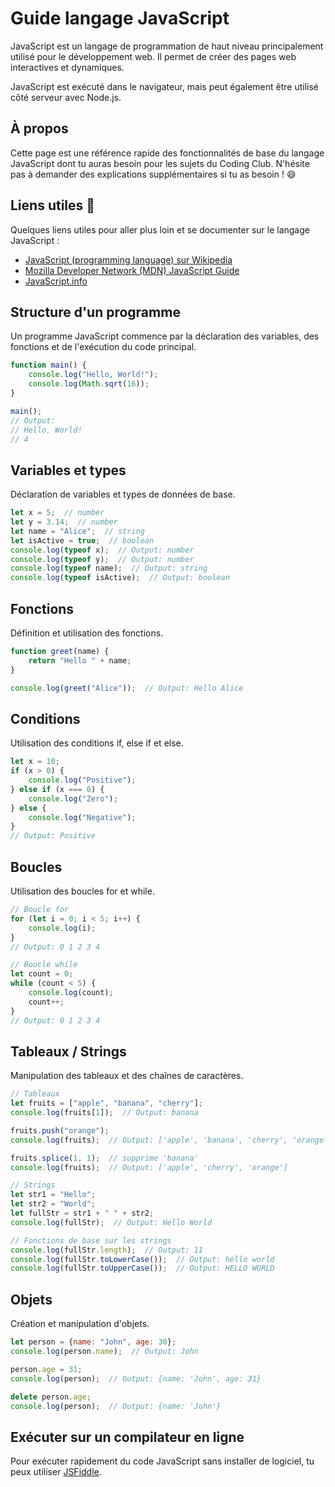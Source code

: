 
# Guide langage JavaScript

JavaScript est un langage de programmation de haut niveau principalement utilisé pour le développement web. Il permet de créer des pages web interactives et dynamiques.

JavaScript est exécuté dans le navigateur, mais peut également être utilisé côté serveur avec Node.js.

## À propos

Cette page est une référence rapide des fonctionnalités de base du langage JavaScript dont tu auras besoin pour les sujets du Coding Club. N'hésite pas à demander des explications supplémentaires si tu as besoin ! 😄

## Liens utiles 🔗

Quelques liens utiles pour aller plus loin et se documenter sur le langage JavaScript :
- [JavaScript (programming language) sur Wikipedia](https://fr.wikipedia.org/wiki/JavaScript)
- [Mozilla Developer Network (MDN) JavaScript Guide](https://developer.mozilla.org/fr/docs/Web/JavaScript/Guide)
- [JavaScript.info](https://javascript.info/)

## Structure d'un programme
Un programme JavaScript commence par la déclaration des variables, des fonctions et de l'exécution du code principal.
```javascript
function main() {
    console.log("Hello, World!");
    console.log(Math.sqrt(16));
}

main();
// Output: 
// Hello, World!
// 4
```

## Variables et types
Déclaration de variables et types de données de base.
```javascript
let x = 5;  // number
let y = 3.14;  // number
let name = "Alice";  // string
let isActive = true;  // boolean
console.log(typeof x);  // Output: number
console.log(typeof y);  // Output: number
console.log(typeof name);  // Output: string
console.log(typeof isActive);  // Output: boolean
```

## Fonctions
Définition et utilisation des fonctions.
```javascript
function greet(name) {
    return "Hello " + name;
}

console.log(greet("Alice"));  // Output: Hello Alice
```

## Conditions
Utilisation des conditions if, else if et else.
```javascript
let x = 10;
if (x > 0) {
    console.log("Positive");
} else if (x === 0) {
    console.log("Zero");
} else {
    console.log("Negative");
}
// Output: Positive
```

## Boucles
Utilisation des boucles for et while.
```javascript
// Boucle for
for (let i = 0; i < 5; i++) {
    console.log(i);
}
// Output: 0 1 2 3 4

// Boucle while
let count = 0;
while (count < 5) {
    console.log(count);
    count++;
}
// Output: 0 1 2 3 4
```

## Tableaux / Strings
Manipulation des tableaux et des chaînes de caractères.
```javascript
// Tableaux
let fruits = ["apple", "banana", "cherry"];
console.log(fruits[1]);  // Output: banana

fruits.push("orange");
console.log(fruits);  // Output: ['apple', 'banana', 'cherry', 'orange']

fruits.splice(1, 1);  // supprime 'banana'
console.log(fruits);  // Output: ['apple', 'cherry', 'orange']

// Strings
let str1 = "Hello";
let str2 = "World";
let fullStr = str1 + " " + str2;
console.log(fullStr);  // Output: Hello World

// Fonctions de base sur les strings
console.log(fullStr.length);  // Output: 11
console.log(fullStr.toLowerCase());  // Output: hello world
console.log(fullStr.toUpperCase());  // Output: HELLO WORLD
```

## Objets
Création et manipulation d'objets.
```javascript
let person = {name: "John", age: 30};
console.log(person.name);  // Output: John

person.age = 31;
console.log(person);  // Output: {name: 'John', age: 31}

delete person.age;
console.log(person);  // Output: {name: 'John'}
```

## Exécuter sur un compilateur en ligne

Pour exécuter rapidement du code JavaScript sans installer de logiciel, tu peux utiliser [JSFiddle](https://jsfiddle.net/).
